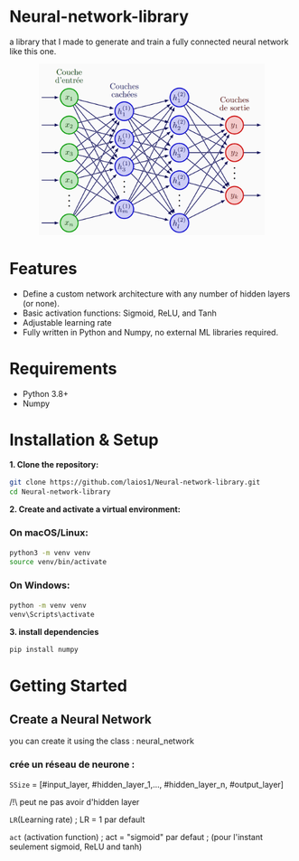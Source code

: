 # Neural-network-library
a library that I made to generate and train a fully connected neural network like this one.
<p align="center">
  <img src="assets/neural.png" width="400"/>
</p>

# Features
*  Define a custom network architecture with any number of hidden layers (or none).
*  Basic activation functions: Sigmoid, ReLU, and Tanh
*  Adjustable learning rate
*  Fully written in Python and Numpy, no external ML libraries required.

# Requirements
* Python 3.8+
* Numpy

# Installation & Setup

**1. Clone the repository:**

   ```Bash
   git clone https://github.com/laios1/Neural-network-library.git
   cd Neural-network-library
   ```
**2. Create and activate a virtual environment:**

  ### On macOS/Linux:
  ```bash
  python3 -m venv venv
  source venv/bin/activate
  ```
  ### On Windows:
  ```Bash
  python -m venv venv
  venv\Scripts\activate
  ```

**3. install dependencies**

  ```Bash
  pip install numpy
  ```

# Getting Started
## Create a Neural Network
you can create it using the class : neural_network
### crée un réseau de neurone : 

`SSize` = [#input_layer, #hidden_layer_1,..., #hidden_layer_n, #output_layer]

/!\ peut ne pas avoir d'hidden layer

`LR`(Learning rate) ; LR = 1 par default 

`act` (activation function) ; act = "sigmoid" par defaut ; (pour l'instant seulement sigmoid, ReLU and tanh)

